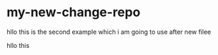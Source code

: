 # my-new-change-repo

hllo this is the second example which i am going to use after new filee

hllo this
